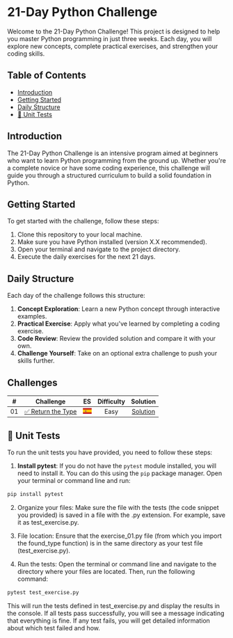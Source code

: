 # 21-Day Python Challenge

Welcome to the 21-Day Python Challenge! This project is designed to help you master Python programming in just three weeks. Each day, you will explore new concepts, complete practical exercises, and strengthen your coding skills.

## Table of Contents

- [Introduction](#introduction)
- [Getting Started](#getting-started)
- [Daily Structure](#daily-structure)
- [🚧 Unit Tests](#🚧-unit-tests)

## Introduction

The 21-Day Python Challenge is an intensive program aimed at beginners who want to learn Python programming from the ground up. Whether you're a complete novice or have some coding experience, this challenge will guide you through a structured curriculum to build a solid foundation in Python.

## Getting Started

To get started with the challenge, follow these steps:

1. Clone this repository to your local machine.
2. Make sure you have Python installed (version X.X recommended).
3. Open your terminal and navigate to the project directory.
4. Execute the daily exercises for the next 21 days.

## Daily Structure

Each day of the challenge follows this structure:

1. **Concept Exploration**: Learn a new Python concept through interactive examples.
2. **Practical Exercise**: Apply what you've learned by completing a coding exercise.
3. **Code Review**: Review the provided solution and compare it with your own.
4. **Challenge Yourself**: Take on an optional extra challenge to push your skills further.

## Challenges

|  #  |                                       Challenge                        |  ES  | Difficulty |               Solution                  |
| :-: | :--------------------------------------------------------------------: | :--: | :--------: | :-------------------------------------: |
| 01  | [✅ Return the Type](./day_01/README.md) | [![Español](./assets/flag_es.png)](./day_01/README.es.md) | Easy  | [Solution](./day_01/exercise_01.py) |

## 🚧 Unit Tests

To run the unit tests you have provided, you need to follow these steps:

1. **Install pytest**: If you do not have the `pytest` module installed, you will need to install it. You can do this using the `pip` package manager. Open your terminal or command line and run:

```bash
pip install pytest
```

2. Organize your files: Make sure the file with the tests (the code snippet you provided) is saved in a file with the .py extension. For example, save it as test_exercise.py.

3. File location: Ensure that the exercise_01.py file (from which you import the found_type function) is in the same directory as your test file (test_exercise.py).

4. Run the tests: Open the terminal or command line and navigate to the directory where your files are located. Then, run the following command:

```bash
pytest test_exercise.py
```

This will run the tests defined in test_exercise.py and display the results in the console. If all tests pass successfully, you will see a message indicating that everything is fine. If any test fails, you will get detailed information about which test failed and how.
